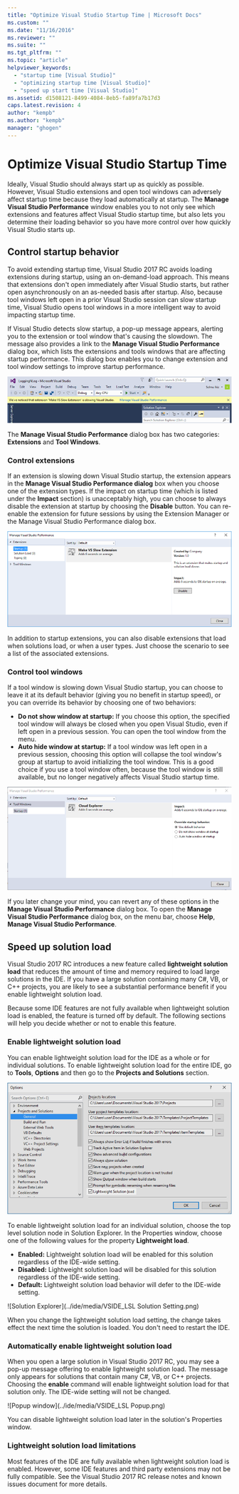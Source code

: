 ```yaml
---
title: "Optimize Visual Studio Startup Time | Microsoft Docs"
ms.custom: ""
ms.date: "11/16/2016"
ms.reviewer: ""
ms.suite: ""
ms.tgt_pltfrm: ""
ms.topic: "article"
helpviewer_keywords:
  - "startup time [Visual Studio]"
  - "optimizing startup time [Visual Studio]"
  - "speed up start time [Visual Studio]"
ms.assetid: d1508121-8499-4084-8eb5-fa89fa7b17d3
caps.latest.revision: 4
author: "kempb"
ms.author: "kempb"
manager: "ghogen"
---
```

# Optimize Visual Studio Startup Time
Ideally, Visual Studio should always start up as quickly as possible. However, Visual Studio extensions and open tool windows can adversely affect startup time because they load automatically at startup. The **Manage Visual Studio Performance** window enables you to not only see which extensions and features affect Visual Studio startup time, but also lets you determine their loading behavior so you have more control over how quickly Visual Studio starts up.

## Control startup behavior

To avoid extending startup time, Visual Studio 2017 RC avoids loading extensions during startup, using an on-demand-load approach. This means that extensions don't open immediately after Visual Studio starts, but rather open asynchronously on an as-needed basis after startup. Also, because tool windows left open in a prior Visual Studio session can slow startup time, Visual Studio opens tool windows in a more intelligent way to avoid impacting startup time.

If Visual Studio detects slow startup, a pop-up message appears, alerting you to the extension or tool window that's causing the slowdown. The message also provides a link to the **Manage Visual Studio Performance** dialog box, which lists the extensions and tools windows that are affecting startup performance. This dialog box enables you to change extension and tool window settings to improve startup performance.

![Manage Visual Studio Performance - popup](../ide/media/vside_perfdialog_popup.PNG "Manage Visual Studio Performance - popup")

The **Manage Visual Studio Performance** dialog box has two categories: **Extensions** and **Tool Windows**.

### Control extensions
If an extension is slowing down Visual Studio startup, the extension appears in the **Manage Visual Studio Performance dialog** box when you choose one of the extension types. If the impact on startup time (which is listed under the **Impact** section) is unacceptably  high, you can choose to always disable the extension at startup by choosing the **Disable** button. You can re-enable the extension for future sessions by using the Extension Manager or the Manage Visual Studio Performance dialog box.

![Manage Visual Studio Performance - extensions](../ide/media/vside_perfdialog_extensions.PNG "Manage Visual Studio Performance - extensions")

In addition to startup extensions, you can also disable extensions that load when solutions load, or when a user types. Just choose the scenario to see a list of the associated extensions.

### Control tool windows
If a tool window is slowing down Visual Studio startup, you can choose to leave it at its default behavior (giving you no benefit in startup speed), or you can override its behavior by choosing one of two behaviors:

- **Do not show window at startup:** If you choose this option, the specified tool window will always be closed when you open Visual Studio, even if left open in a previous session. You can open the tool window from the menu.
- **Auto hide window at startup:** If a tool window was left open in a previous session, choosing this option will collapse the tool window's group at startup to avoid initializing the tool window. This is a good choice if you use a tool window often, because the tool window is still available, but no longer negatively affects Visual Studio startup time.

![Manage Visual Studio Performance - tool windows](../ide/media/vside_perfdialog_toolwindows.PNG "Manage Visual Studio Performance - tool windows")

If you later change your mind, you can revert any of these options in the **Manage Visual Studio Performance** dialog box. To open the **Manage Visual Studio Performance** dialog box, on the menu bar, choose **Help**, **Manage Visual Studio Performance**.

## Speed up solution load

Visual Studio 2017 RC introduces a new feature called **lightweight solution load** that reduces the amount of time and memory required to load large solutions in the IDE. If you have a large solution containing many C#, VB, or C++ projects, you are likely to see a substantial performance benefit if you enable lightweight solution load.

Because some IDE features are not fully available when lightweight solution load is enabled, the feature is turned off by default. The following sections will help you decide whether or not to enable this feature.

### Enable lightweight solution load

You can enable lightweight solution load for the IDE as a whole or for individual solutions. To enable lightweight solution load for the entire IDE, go to **Tools**, **Options** and then go to the **Projects and Solutions** section.

![Tools Options dialog box](../ide/media/VSIDE_LightweightSolutionLoad.png)

To enable lightweight solution load for an individual solution, choose the top level solution node in Solution Explorer.  In the Properties window, choose one of the following values for the property **Lightweight load**.

- **Enabled:** Lightweight solution load will be enabled for this solution regardless of the IDE-wide setting.
- **Disabled:** Lightweight solution load will be disabled for this solution regardless of the IDE-wide setting.
- **Default:** Lightweight solution load behavior will defer to the IDE-wide setting.

![Solution Explorer](../ide/media/VSIDE_LSL Solution Setting.png)

When you change the lightweight solution load setting, the change takes effect the next time the solution is loaded. You don't need to restart the IDE.

### Automatically enable lightweight solution load

When you open a large solution in Visual Studio 2017 RC, you may see a pop-up message offering to enable lightweight solution load. The message only appears for solutions that contain many C#, VB, or C++ projects. Choosing the **enable** command will enable lightweight solution load for that solution only. The IDE-wide setting will not be changed.

![Popup window](../ide/media/VSIDE_LSL Popup.png)

You can disable lightweight solution load later in the solution's Properties window.

### Lightweight solution load limitations

Most features of the IDE are fully available when lightweight solution load is enabled. However, some IDE features and third party extensions may not be fully compatible. See the Visual Studio 2017 RC release notes and known issues document for more details.
